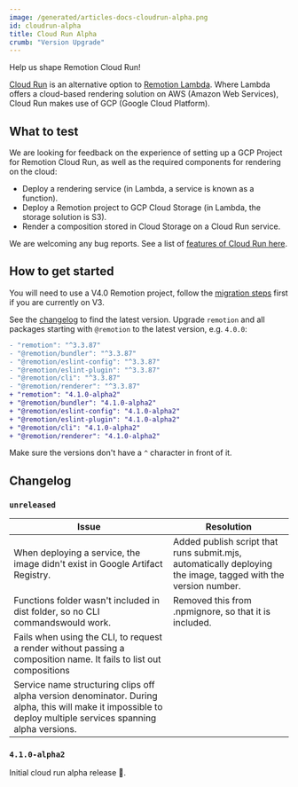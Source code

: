 ```yaml
---
image: /generated/articles-docs-cloudrun-alpha.png
id: cloudrun-alpha
title: Cloud Run Alpha
crumb: "Version Upgrade"
---
```


Help us shape Remotion Cloud Run!

[Cloud Run](/docs/cloudrun) is an alternative option to [Remotion Lambda](/docs/lambda). Where Lambda offers a cloud-based rendering solution on AWS (Amazon Web Services), Cloud Run makes use of GCP (Google Cloud Platform).

## What to test

We are looking for feedback on the experience of setting up a GCP Project for Remotion Cloud Run, as well as the required components for rendering on the cloud:
- Deploy a rendering service (in Lambda, a service is known as a function).
- Deploy a Remotion project to GCP Cloud Storage (in Lambda, the storage solution is S3).
- Render a composition stored in Cloud Storage on a Cloud Run service.

We are welcoming any bug reports. See a list of [features of Cloud Run here](/blog/cloudrun).

## How to get started

You will need to use a V4.0 Remotion project, follow the [migration steps](/docs/4-0-migration.md) first if you are currently on V3.

See the [changelog](#changelog) to find the latest version.
Upgrade `remotion` and all packages starting with `@remotion` to the latest version, e.g. `4.0.0`:

```diff title="package.json"
- "remotion": "^3.3.87"
- "@remotion/bundler": "^3.3.87"
- "@remotion/eslint-config": "^3.3.87"
- "@remotion/eslint-plugin": "^3.3.87"
- "@remotion/cli": "^3.3.87"
- "@remotion/renderer": "^3.3.87"
+ "remotion": "4.1.0-alpha2"
+ "@remotion/bundler": "4.1.0-alpha2"
+ "@remotion/eslint-config": "4.1.0-alpha2"
+ "@remotion/eslint-plugin": "4.1.0-alpha2"
+ "@remotion/cli": "4.1.0-alpha2"
+ "@remotion/renderer": "4.1.0-alpha2"
```

Make sure the versions don't have a `^` character in front of it.


## Changelog

### `unreleased`


| Issue | Resolution   | 
|---|---|
|When deploying a service, the image didn't exist in Google Artifact Registry. | Added publish script that runs submit.mjs, automatically deploying the image, tagged with the version number. | 
|Functions folder wasn't included in dist folder, so no CLI commandswould work. | Removed this from .npmignore, so that it is included.  |
|Fails when using the CLI, to request a render without passing a composition name. It fails to list out compositions|   |
|Service name structuring clips off alpha version denominator. During alpha, this will make it impossible to deploy multiple services spanning alpha versions.|   |

### `4.1.0-alpha2`

Initial cloud run alpha release 🎉.
